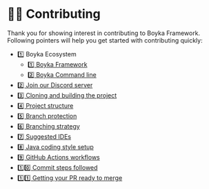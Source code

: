 # 👷‍♂️ Contributing

Thank you for showing interest in contributing to Boyka Framework. Following pointers will help you get started with contributing quickly:

- 1️⃣ Boyka Ecosystem
  - [1️⃣ Boyka Framework](https://boykaframework.github.io/contributing/ecosystem/core)
  - [2️⃣ Boyka Command line](https://boykaframework.github.io/contributing/ecosystem/cli)
- [2️⃣ Join our Discord server](https://boykaframework.github.io/contributing/machine-setup/join-discord)
- [3️⃣ Cloning and building the project](https://boykaframework.github.io/contributing/machine-setup/build-project)
- [4️⃣ Project structure](https://boykaframework.github.io/contributing/project-details/structure)
- [5️⃣ Branch protection](https://boykaframework.github.io/contributing/project-details/branch-protection)
- [6️⃣ Branching strategy](https://boykaframework.github.io/contributing/project-details/branch-strategy)
- [7️⃣ Suggested IDEs](https://boykaframework.github.io/contributing/machine-setup/suggested-ide)
- [8️⃣ Java coding style setup](https://boykaframework.github.io/contributing/project-details/coding-style)
- [9️⃣ GitHub Actions workflows](https://boykaframework.github.io/contributing/project-details/action-workflows)
- [1️⃣0️⃣ Commit steps followed](https://boykaframework.github.io/contributing/project-details/commit-steps#commit-the-changes)
- [1️⃣1️⃣ Getting your PR ready to merge](https://boykaframework.github.io/contributing/project-details/ready-your-pr)
